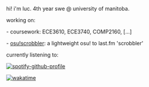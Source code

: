 hi! i'm luc. 4th year swe @ university of manitoba.

working on:

  \- coursework: ECE3610, ECE3740, COMP2160, [...]
  
  \- [osu!scrobbler](https://github.com/lucmayor/osu-scrobbler): a lightweight osu! to last.fm 'scrobbler'

currently listening to:

[![spotify-github-profile](https://spotify-github-profile.vercel.app/api/view?uid=mysticsayz&cover_image=true&theme=novatorem&show_offline=false&background_color=121212&interchange=false&bar_color=f09a9a&bar_color_cover=false)](https://github.com/kittinan/spotify-github-profile)

[![wakatime](https://wakatime.com/badge/user/0674a33f-b787-43e6-bb54-8e5065809cf4.svg)](https://wakatime.com/@0674a33f-b787-43e6-bb54-8e5065809cf4)
